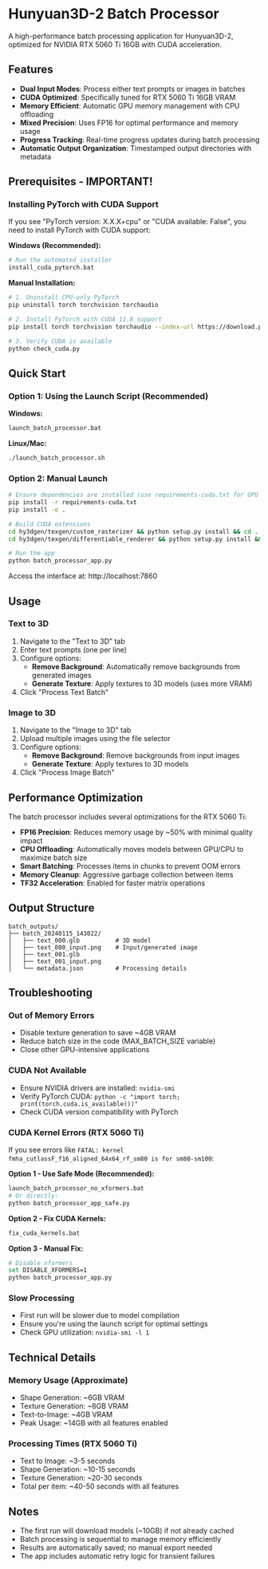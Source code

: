 # Hunyuan3D-2 Batch Processor

A high-performance batch processing application for Hunyuan3D-2, optimized for NVIDIA RTX 5060 Ti 16GB with CUDA acceleration.

## Features

- **Dual Input Modes**: Process either text prompts or images in batches
- **CUDA Optimized**: Specifically tuned for RTX 5060 Ti 16GB VRAM
- **Memory Efficient**: Automatic GPU memory management with CPU offloading
- **Mixed Precision**: Uses FP16 for optimal performance and memory usage
- **Progress Tracking**: Real-time progress updates during batch processing
- **Automatic Output Organization**: Timestamped output directories with metadata

## Prerequisites - IMPORTANT!

### Installing PyTorch with CUDA Support
If you see "PyTorch version: X.X.X+cpu" or "CUDA available: False", you need to install PyTorch with CUDA support:

**Windows (Recommended):**
```bash
# Run the automated installer
install_cuda_pytorch.bat
```

**Manual Installation:**
```bash
# 1. Uninstall CPU-only PyTorch
pip uninstall torch torchvision torchaudio

# 2. Install PyTorch with CUDA 11.8 support
pip install torch torchvision torchaudio --index-url https://download.pytorch.org/whl/cu118

# 3. Verify CUDA is available
python check_cuda.py
```

## Quick Start

### Option 1: Using the Launch Script (Recommended)

**Windows:**
```bash
launch_batch_processor.bat
```

**Linux/Mac:**
```bash
./launch_batch_processor.sh
```

### Option 2: Manual Launch
```bash
# Ensure dependencies are installed (use requirements-cuda.txt for GPU support)
pip install -r requirements-cuda.txt
pip install -e .

# Build CUDA extensions
cd hy3dgen/texgen/custom_rasterizer && python setup.py install && cd ../../..
cd hy3dgen/texgen/differentiable_renderer && python setup.py install && cd ../../..

# Run the app
python batch_processor_app.py
```

Access the interface at: http://localhost:7860

## Usage

### Text to 3D
1. Navigate to the "Text to 3D" tab
2. Enter text prompts (one per line)
3. Configure options:
   - **Remove Background**: Automatically remove backgrounds from generated images
   - **Generate Texture**: Apply textures to 3D models (uses more VRAM)
4. Click "Process Text Batch"

### Image to 3D
1. Navigate to the "Image to 3D" tab
2. Upload multiple images using the file selector
3. Configure options:
   - **Remove Background**: Remove backgrounds from input images
   - **Generate Texture**: Apply textures to 3D models
4. Click "Process Image Batch"

## Performance Optimization

The batch processor includes several optimizations for the RTX 5060 Ti:

- **FP16 Precision**: Reduces memory usage by ~50% with minimal quality impact
- **CPU Offloading**: Automatically moves models between GPU/CPU to maximize batch size
- **Smart Batching**: Processes items in chunks to prevent OOM errors
- **Memory Cleanup**: Aggressive garbage collection between items
- **TF32 Acceleration**: Enabled for faster matrix operations

## Output Structure

```
batch_outputs/
├── batch_20240115_143022/
│   ├── text_000.glb          # 3D model
│   ├── text_000_input.png    # Input/generated image
│   ├── text_001.glb
│   ├── text_001_input.png
│   └── metadata.json         # Processing details
```

## Troubleshooting

### Out of Memory Errors
- Disable texture generation to save ~4GB VRAM
- Reduce batch size in the code (MAX_BATCH_SIZE variable)
- Close other GPU-intensive applications

### CUDA Not Available
- Ensure NVIDIA drivers are installed: `nvidia-smi`
- Verify PyTorch CUDA: `python -c "import torch; print(torch.cuda.is_available())"`
- Check CUDA version compatibility with PyTorch

### CUDA Kernel Errors (RTX 5060 Ti)
If you see errors like `FATAL: kernel fmha_cutlassF_f16_aligned_64x64_rf_sm80 is for sm80-sm100`:

**Option 1 - Use Safe Mode (Recommended):**
```bash
launch_batch_processor_no_xformers.bat
# Or directly:
python batch_processor_app_safe.py
```

**Option 2 - Fix CUDA Kernels:**
```bash
fix_cuda_kernels.bat
```

**Option 3 - Manual Fix:**
```bash
# Disable xformers
set DISABLE_XFORMERS=1
python batch_processor_app.py
```

### Slow Processing
- First run will be slower due to model compilation
- Ensure you're using the launch script for optimal settings
- Check GPU utilization: `nvidia-smi -l 1`

## Technical Details

### Memory Usage (Approximate)
- Shape Generation: ~6GB VRAM
- Texture Generation: ~8GB VRAM
- Text-to-Image: ~4GB VRAM
- Peak Usage: ~14GB with all features enabled

### Processing Times (RTX 5060 Ti)
- Text to Image: ~3-5 seconds
- Shape Generation: ~10-15 seconds
- Texture Generation: ~20-30 seconds
- Total per item: ~40-50 seconds with all features

## Notes

- The first run will download models (~10GB) if not already cached
- Batch processing is sequential to manage memory efficiently
- Results are automatically saved; no manual export needed
- The app includes automatic retry logic for transient failures
